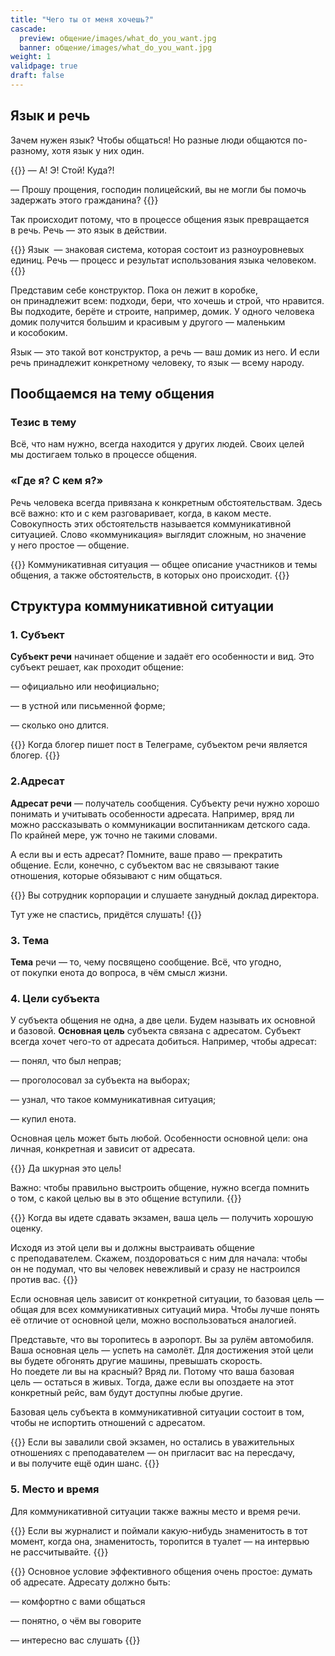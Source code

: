 ```yaml
---
title: "Чего ты от меня хочешь?"
cascade:
  preview: общение/images/what_do_you_want.jpg
  banner: общение/images/what_do_you_want.jpg
weight: 1
validpage: true
draft: false
---
```


## Язык и&nbsp;речь

Зачем нужен язык? Чтобы общаться! Но&nbsp;разные люди общаются по-разному, хотя язык у&nbsp;них один.

{{<block example>}}
&mdash;&nbsp;А! Э! Стой! Куда?!

&mdash;&nbsp;Прошу прощения, господин полицейский, вы&nbsp;не&nbsp;могли&nbsp;бы помочь задержать этого гражданина?
{{</block>}}

Так происходит потому, что в&nbsp;процессе общения язык превращается в&nbsp;речь. Речь&nbsp;&mdash; это язык в&nbsp;действии.

{{<term>}}
Язык &nbsp;&mdash; знаковая система, которая состоит из&nbsp;разноуровневых единиц.
Речь&nbsp;&mdash; процесс и&nbsp;результат использования языка человеком.
{{</term>}}

Представим себе конструктор. Пока он&nbsp;лежит в&nbsp;коробке, он&nbsp;принадлежит всем: подходи, бери, что хочешь и&nbsp;строй, что нравится. Вы&nbsp;подходите, берёте и&nbsp;строите, например, домик. У&nbsp;одного человека домик получится большим и&nbsp;красивым у&nbsp;другого&nbsp;&mdash; маленьким и&nbsp;кособоким.

Язык&nbsp;&mdash; это такой вот конструктор, а&nbsp;речь&nbsp;&mdash; ваш домик из&nbsp;него. И&nbsp;если речь принадлежит конкретному человеку, то&nbsp;язык&nbsp;&mdash; всему народу.

## Пообщаемся на&nbsp;тему общения

### Тезис в&nbsp;тему

Всё, что нам нужно, всегда находится у&nbsp;других людей. Своих целей мы&nbsp;достигаем только в&nbsp;процессе общения.

### &laquo;Где я? С&nbsp;кем&nbsp;я?&raquo;

Речь человека всегда привязана к&nbsp;конкретным обстоятельствам. Здесь всё важно: кто и&nbsp;с&nbsp;кем разговаривает, когда, в&nbsp;каком месте. Совокупность этих обстоятельств называется коммуникативной ситуацией. Слово &laquo;коммуникация&raquo; выглядит сложным, но&nbsp;значение у&nbsp;него простое&nbsp;&mdash; общение.

{{<term>}}
Коммуникативная ситуация&nbsp;&mdash; общее описание участников и&nbsp;темы общения, а&nbsp;также обстоятельств, в&nbsp;которых оно происходит.
{{</term>}}

## Структура коммуникативной ситуации

### 1. Субъект

**Субъект речи** начинает общение и&nbsp;задаёт его особенности и&nbsp;вид. Это субъект решает, как проходит общение:

&mdash;&nbsp;официально или неофициально;

&mdash;&nbsp;в&nbsp;устной или письменной форме;

&mdash;&nbsp;сколько оно длится.

{{<block example>}}
Когда блогер пишет пост в&nbsp;Телеграме, субъектом речи является блогер.
{{</block>}}

### 2.Адресат

**Адресат речи**&nbsp;&mdash; получатель сообщения. Субъекту речи нужно хорошо понимать и&nbsp;учитывать особенности адресата. Например, вряд&nbsp;ли можно рассказывать о&nbsp;коммуникации воспитанникам детского сада. По&nbsp;крайней мере, уж&nbsp;точно не&nbsp;такими словами.

А&nbsp;если вы&nbsp;и&nbsp;есть адресат? Помните, ваше право&nbsp;&mdash; прекратить общение. Если, конечно, с&nbsp;субъектом вас не&nbsp;связывают такие отношения, которые обязывают с&nbsp;ним общаться.

{{<block example>}}
Вы&nbsp;сотрудник корпорации и&nbsp;слушаете занудный доклад директора.

Тут уже не&nbsp;спастись, придётся слушать!
{{</block>}}

### 3. Тема

**Тема** речи&nbsp;&mdash; то, чему посвящено сообщение. Всё, что угодно, от&nbsp;покупки енота до&nbsp;вопроса, в&nbsp;чём смысл жизни.

### 4. Цели субъекта

У&nbsp;субъекта общения не&nbsp;одна, а&nbsp;две цели. Будем называть их&nbsp;основной и&nbsp;базовой. **Основная цель** субъекта связана с&nbsp;адресатом. Субъект всегда хочет чего-то от&nbsp;адресата добиться. Например, чтобы адресат:

&mdash;&nbsp;понял, что был неправ;

&mdash;&nbsp;проголосовал за&nbsp;субъекта на&nbsp;выборах;

&mdash;&nbsp;узнал, что такое коммуникативная ситуация;

&mdash;&nbsp;купил енота.

Основная цель может быть любой. Особенности основной цели: она личная, конкретная и&nbsp;зависит от&nbsp;адресата.

{{<block point>}}
Да&nbsp;шкурная это цель!

Важно: чтобы правильно выстроить общение, нужно всегда помнить о&nbsp;том, с&nbsp;какой целью вы&nbsp;в&nbsp;это общение вступили.
{{</block>}}

{{<block example>}}
Когда вы&nbsp;идете сдавать экзамен, ваша цель&nbsp;&mdash; получить хорошую оценку.

Исходя из&nbsp;этой цели вы&nbsp;и&nbsp;должны выстраивать общение с&nbsp;преподавателем. Скажем, поздороваться с&nbsp;ним для начала: чтобы он&nbsp;не&nbsp;подумал, что вы&nbsp;человек невежливый и&nbsp;сразу не&nbsp;настроился против вас.
{{</block>}}

Если основная цель зависит от&nbsp;конкретной ситуации, то&nbsp;базовая цель&nbsp;&mdash; общая для всех коммуникативных ситуаций мира. Чтобы лучше понять её&nbsp;отличие от&nbsp;основной цели, можно воспользоваться аналогией.

Представьте, что вы&nbsp;торопитесь в&nbsp;аэропорт. Вы&nbsp;за&nbsp;рулём автомобиля. Ваша основная цель&nbsp;&mdash; успеть на&nbsp;самолёт. Для достижения этой цели вы&nbsp;будете обгонять другие машины, превышать скорость. Но&nbsp;поедете&nbsp;ли вы&nbsp;на&nbsp;красный? Вряд&nbsp;ли. Потому что ваша базовая цель&nbsp;&mdash; остаться в&nbsp;живых. Тогда, даже если вы&nbsp;опоздаете на&nbsp;этот конкретный рейс, вам будут доступны любые другие.

Базовая цель субъекта в&nbsp;коммуникативной ситуации состоит в&nbsp;том, чтобы не&nbsp;испортить отношений с&nbsp;адресатом.

{{<block example>}}
Если вы&nbsp;завалили свой экзамен, но&nbsp;остались в&nbsp;уважительных отношениях с&nbsp;преподавателем&nbsp;&mdash; он&nbsp;пригласит вас на&nbsp;пересдачу, и&nbsp;вы&nbsp;получите ещё один шанс.
{{</block>}}

### 5. Mесто и&nbsp;время

Для коммуникативной ситуации также важны место и&nbsp;время речи.

{{<block example>}}
Если вы&nbsp;журналист и&nbsp;поймали какую-нибудь знаменитость в&nbsp;тот момент, когда она, знаменитость, торопится в&nbsp;туалет&nbsp;&mdash; на&nbsp;интервью не&nbsp;рассчитывайте.
{{</block>}}

{{<block summary>}}
Основное условие эффективного общения очень простое: думать об&nbsp;адресате. Адресату должно быть:

&mdash;&nbsp;комфортно с&nbsp;вами общаться

&mdash;&nbsp;понятно, о&nbsp;чём вы&nbsp;говорите

&mdash;&nbsp;интересно вас слушать
{{</block>}}
